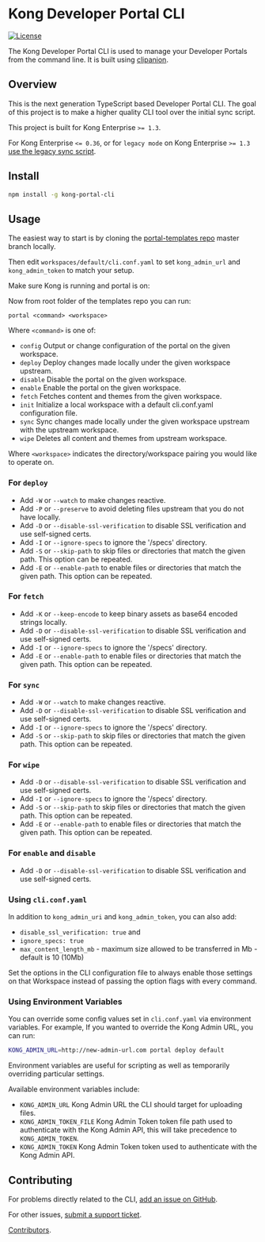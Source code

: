 # Kong Developer Portal CLI

[![License](https://img.shields.io/github/license/kong/kong-portal-cli.svg)][cli-license]

The Kong Developer Portal CLI is used to manage your Developer Portals from the
command line. It is built using [clipanion][clipanion].

## Overview

This is the next generation TypeScript based Developer Portal CLI. The goal of
this project is to make a higher quality CLI tool over the initial sync script.

This project is built for Kong Enterprise `>= 1.3`.

For Kong Enterprise `<= 0.36`, or for `legacy mode` on Kong Enterprise `>= 1.3` [use the legacy sync script][sync-script].

## Install

```sh
npm install -g kong-portal-cli
```

## Usage

The easiest way to start is by cloning the [portal-templates repo][templates] master branch locally.

Then edit `workspaces/default/cli.conf.yaml` to set `kong_admin_url` and `kong_admin_token` to match your setup.

Make sure Kong is running and portal is on:

Now from root folder of the templates repo you can run:

```portal <command> <workspace>```

Where `<command>` is one of:

- `config`    Output or change configuration of the portal on the given workspace.
- `deploy`    Deploy changes made locally under the given workspace upstream.
- `disable`   Disable the portal on the given workspace.
- `enable`    Enable the portal on the given workspace.
- `fetch`     Fetches content and themes from the given workspace.
- `init`      Initialize a local workspace with a default cli.conf.yaml configuration file.
- `sync`      Sync changes made locally under the given workspace upstream with the upstream workspace.
- `wipe`      Deletes all content and themes from upstream workspace.

Where `<workspace>` indicates the directory/workspace pairing you would like to operate on.

### For `deploy`

- Add `-W` or `--watch` to make changes reactive.
- Add `-P` or `--preserve` to avoid deleting files upstream that you do not have locally.
- Add `-D` or `--disable-ssl-verification` to disable SSL verification and use self-signed certs.
- Add `-I` or `--ignore-specs` to ignore the '/specs' directory.
- Add `-S` or `--skip-path` to skip files or directories that match the given path. This option can be repeated.
- Add `-E` or `--enable-path` to enable files or directories that match the given path. This option can be repeated.

### For `fetch`

- Add `-K` or `--keep-encode` to keep binary assets as base64 encoded strings locally.
- Add `-D` or `--disable-ssl-verification` to disable SSL verification and use self-signed certs.
- Add `-I` or `--ignore-specs` to ignore the '/specs' directory.
- Add `-E` or `--enable-path` to enable files or directories that match the given path. This option can be repeated.

### For `sync`

- Add `-W` or `--watch` to make changes reactive.
- Add `-D` or `--disable-ssl-verification` to disable SSL verification and use self-signed certs.
- Add `-I` or `--ignore-specs` to ignore the '/specs' directory.
- Add `-S` or `--skip-path` to skip files or directories that match the given path. This option can be repeated.

### For `wipe`

- Add `-D` or `--disable-ssl-verification` to disable SSL verification and use self-signed certs.
- Add `-I` or `--ignore-specs` to ignore the '/specs' directory.
- Add `-S` or `--skip-path` to skip files or directories that match the given path. This option can be repeated.
- Add `-E` or `--enable-path` to enable files or directories that match the given path. This option can be repeated.

### For `enable` and `disable`

- Add `-D` or `--disable-ssl-verification` to disable SSL verification and use self-signed certs.

### Using `cli.conf.yaml`

In addition to `kong_admin_uri` and `kong_admin_token`, you can also add:

- `disable_ssl_verification: true` and
- `ignore_specs: true`
- `max_content_length_mb` - maximum size allowed to be transferred in Mb - default is 10 (10Mb)

Set the options in the CLI configuration file to always enable those settings on that Workspace instead of passing the option flags with every command.

### Using Environment Variables

You can override some config values set in `cli.conf.yaml` via environment variables.  For example, If you wanted to override the Kong Admin URL, you can run:

```sh
KONG_ADMIN_URL=http://new-admin-url.com portal deploy default
```

Environment variables are useful for scripting as well as temporarily overriding particular settings.

Available environment variables include:

- `KONG_ADMIN_URL` Kong Admin URL the CLI should target for uploading files.
- `KONG_ADMIN_TOKEN_FILE` Kong Admin Token token file path used to authenticate with the Kong Admin API, this will take precedence to `KONG_ADMIN_TOKEN`.
- `KONG_ADMIN_TOKEN` Kong Admin Token token used to authenticate with the Kong Admin API.

## Contributing

For problems directly related to the CLI, [add an issue on GitHub][cli-support].

For other issues, [submit a support ticket][kong-support].

[Contributors][cli-contributors].

[clipanion]: https://github.com/arcanis/clipanion
[sync-script]: https://github.com/Kong/kong-portal-templates/blob/81382f2c7887cf57bb040a6af5ca716b83cc74f3/bin/sync.js
[cli-support]: https://github.com/Kong/kong-portal-cli/issues/new
[cli-license]: https://github.com/Kong/kong-portal-cli/blob/master/LICENSE
[cli-contributors]: https://github.com/Kong/kong-portal-cli/contributors
[kong-support]: https://support.konghq.com/support/s/
[templates]: https://github.com/Kong/kong-portal-templates
